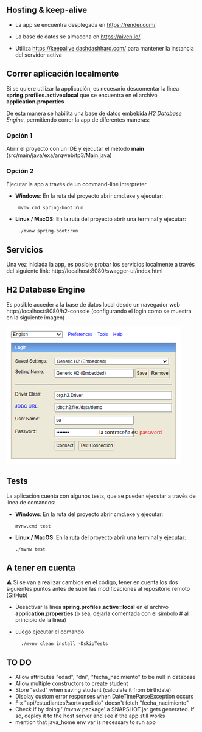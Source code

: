 ## Hosting & keep-alive

- La app se encuentra desplegada en https://render.com/
 

- La base de datos se almacena en https://aiven.io/


- Utiliza https://keepalive.dashdashhard.com/ para mantener la instancia del servidor activa

## Correr aplicación localmente

Si se quiere utilizar la applicación, es necesario descomentar la linea **spring.profiles.active=local** que se encuentra en el archivo **application.properties**

De esta manera se habilita una base de datos embebida *H2 Database Engine*, permitiendo correr la app de diferentes maneras:

### Opción 1
Abrir el proyecto con un IDE y ejecutar el método **main** (src/main/java/exa/arqweb/tp3/Main.java)


### Opción 2
Ejecutar la app a través de un command-line interpreter

  - **Windows**: En la ruta del proyecto abrir cmd.exe y ejecutar:
  
    ```
     mvnw.cmd spring-boot:run
    ```
  

  - **Linux / MacOS**: En la ruta del proyecto abrir una terminal y ejecutar:

    ```
     ./mvnw spring-boot:run
    ```
    
## Servicios
Una vez iniciada la app, es posible probar los servicios localmente a través del siguiente link: http://localhost:8080/swagger-ui/index.html

## H2 Database Engine
Es posible acceder a la base de datos local desde un navegador web http://localhost:8080/h2-console (configurando el login como se muestra en la siguiente imagen)

![configuracion h2](src/main/resources/configuracion_database_h2.png)

## Tests
La aplicación cuenta con algunos tests, que se pueden ejecutar a través de linea de comandos:

- **Windows**: En la ruta del proyecto abrir cmd.exe y ejecutar:

  ```
  mvnw.cmd test
  ```


- **Linux / MacOS**: En la ruta del proyecto abrir una terminal y ejecutar:

  ```
  ./mvnw test
  ```

## A tener en cuenta

⚠️ Si se van a realizar cambios en el código, tener en cuenta los dos siguientes puntos antes de subir las modificaciones al repositorio remoto (GitHub)

- Desactivar la linea **spring.profiles.active=local** en el archivo **application.properties** (o sea, dejarla comentada con el simbolo # al principio de la linea)


- Luego ejecutar el comando

  ```
    ./mvnw clean install -DskipTests
  ```

## TO DO

- Allow attributes "edad", "dni", "fecha_nacimiento" to be null in database
- Allow multiple constructors to create student
- Store "edad" when saving student (calculate it from birthdate)  
- Display custom error responses when DateTimeParseException occurs
- Fix "api/estudiantes?sort=apellido" doesn't fetch "fecha_nacimiento"
- Check if by doing './mvnw package' a SNAPSHOT.jar gets generated. If so, deploy it to the host server and see if the app still works
- mention that java_home env var is necessary to run app